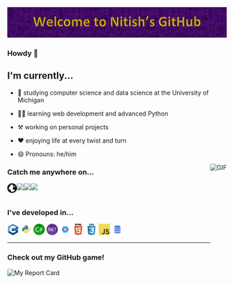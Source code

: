 <div align="center">
  <img src="https://raw.githubusercontent.com/nitishvijai/nitishvijai/master/GitHubHeader_new.png">
</div>

### Howdy 👋

## I'm currently...

- 🏫 studying computer science and data science at the University of Michigan
- 🤹‍♀️ learning web development and advanced Python
- ⚒ working on personal projects
- ❤ enjoying life at every twist and turn

- 😄 Pronouns: he/him

<img align="right" alt="GIF" height="200px" src="https://media.giphy.com/media/PiQejEf31116URju4V/giphy.gif" />

### Catch me anywhere on...

<a href="https://nitishv.dev/"><img align="left" height="22px" src="https://raw.githubusercontent.com/iconic/open-iconic/master/svg/globe.svg"></a>
<a href="https://linkedin.com/in/nitishvijai/"><img align="left" height="22px" src="https://cdn.jsdelivr.net/npm/simple-icons@3.1.0/icons/linkedin.svg"></a>
<a href="https://instagram.com/nitishvijai/"><img align="left" height="22px" src="https://cdn.jsdelivr.net/npm/simple-icons@3.1.0/icons/instagram.svg"></a>
<a href="mailto:nitishv@umich.edu"><img align="left" height="22px" src="https://cdn.jsdelivr.net/npm/simple-icons@3.1.0/icons/mail-dot-ru.svg"></a>

</br></br>

### I've developed in...

<p float="left">
  <img height="26" src="https://raw.githubusercontent.com/github/explore/80688e429a7d4ef2fca1e82350fe8e3517d3494d/topics/cpp/cpp.png">
  <img height="26" src="https://raw.githubusercontent.com/github/explore/80688e429a7d4ef2fca1e82350fe8e3517d3494d/topics/python/python.png">
  <img height="26" src="https://raw.githubusercontent.com/github/explore/80688e429a7d4ef2fca1e82350fe8e3517d3494d/topics/csharp/csharp.png">
  <img height="26" src="https://raw.githubusercontent.com/github/explore/93d8a67084f94b2a444e510199a6e7622e5b09a3/topics/dotnet/dotnet.png">
  <img height="26" src="https://raw.githubusercontent.com/github/explore/80688e429a7d4ef2fca1e82350fe8e3517d3494d/topics/xamarin/xamarin.png">
  <img height="26" src="https://raw.githubusercontent.com/github/explore/80688e429a7d4ef2fca1e82350fe8e3517d3494d/topics/html/html.png">
  <img height="26" src="https://raw.githubusercontent.com/github/explore/80688e429a7d4ef2fca1e82350fe8e3517d3494d/topics/css/css.png">
  <img height="26" src="https://raw.githubusercontent.com/github/explore/80688e429a7d4ef2fca1e82350fe8e3517d3494d/topics/javascript/javascript.png">
  <img height="26" src="https://raw.githubusercontent.com/github/explore/80688e429a7d4ef2fca1e82350fe8e3517d3494d/topics/sql/sql.png">
</p>

---

### Check out my GitHub game!

![My Report Card](https://github-readme-stats.vercel.app/api?username=nitishvijai&show_icons=true&hide_border=true)
